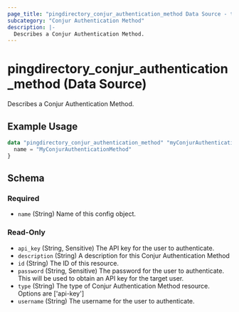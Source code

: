 ```yaml
---
page_title: "pingdirectory_conjur_authentication_method Data Source - terraform-provider-pingdirectory"
subcategory: "Conjur Authentication Method"
description: |-
  Describes a Conjur Authentication Method.
---
```


# pingdirectory_conjur_authentication_method (Data Source)

Describes a Conjur Authentication Method.

## Example Usage

```terraform
data "pingdirectory_conjur_authentication_method" "myConjurAuthenticationMethod" {
  name = "MyConjurAuthenticationMethod"
}
```

<!-- schema generated by tfplugindocs -->
## Schema

### Required

- `name` (String) Name of this config object.

### Read-Only

- `api_key` (String, Sensitive) The API key for the user to authenticate.
- `description` (String) A description for this Conjur Authentication Method
- `id` (String) The ID of this resource.
- `password` (String, Sensitive) The password for the user to authenticate. This will be used to obtain an API key for the target user.
- `type` (String) The type of Conjur Authentication Method resource. Options are ['api-key']
- `username` (String) The username for the user to authenticate.

